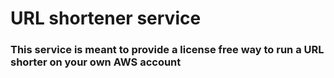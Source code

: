 # URL shortener service

### This service is meant to provide a license free way to run a URL shorter on your own AWS account
